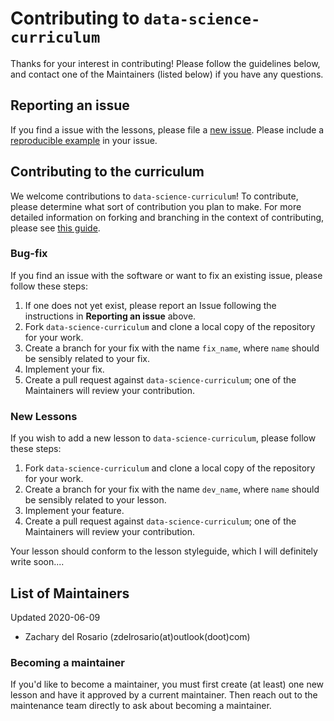 # Contributing to `data-science-curriculum`

Thanks for your interest in contributing! Please follow the guidelines below, and contact one of the Maintainers (listed below) if you have any questions.

## Reporting an issue

If you find a issue with the lessons, please file a [new
issue](https://github.com/zdelrosario/data-science-curriculum/issues). Please
include a [reproducible
example](https://stackoverflow.com/help/minimal-reproducible-example) in your
issue.

## Contributing to the curriculum

We welcome contributions to `data-science-curriculum`! To contribute, please
determine what sort of contribution you plan to make. For more detailed
information on forking and branching in the context of contributing, please see
[this guide](https://opensource.com/article/19/7/create-pull-request-github).

### Bug-fix

If you find an issue with the software or want to fix an existing issue, please follow these steps:

1. If one does not yet exist, please report an Issue following the instructions in **Reporting an issue** above.
2. Fork `data-science-curriculum` and clone a local copy of the repository for your work.
3. Create a branch for your fix with the name `fix_name`, where `name` should be sensibly related to your fix.
4. Implement your fix.
5. Create a pull request against `data-science-curriculum`; one of the Maintainers will review your contribution.

### New Lessons

If you wish to add a new lesson to `data-science-curriculum`, please follow these steps:

1. Fork `data-science-curriculum` and clone a local copy of the repository for your work.
2. Create a branch for your fix with the name `dev_name`, where `name` should be sensibly related to your lesson.
3. Implement your feature.
4. Create a pull request against `data-science-curriculum`; one of the Maintainers will review your contribution.

Your lesson should conform to the lesson styleguide, which I will definitely write soon....

## List of Maintainers

Updated 2020-06-09

- Zachary del Rosario (zdelrosario(at)outlook(doot)com)

### Becoming a maintainer

If you'd like to become a maintainer, you must first create (at least) one new
lesson and have it approved by a current maintainer. Then reach out to the
maintenance team directly to ask about becoming a maintainer.
